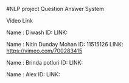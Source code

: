 #NLP project Question Answer System

Video Link 

Name : Diwash
ID: 
LINK: 

Name : Nitin Dunday Mohan
ID: 11515126
LINK:  https://vimeo.com/700283415

Name : Brinda potluri
ID: 
LINK:  

Name : Alex
ID: 
LINK: 
